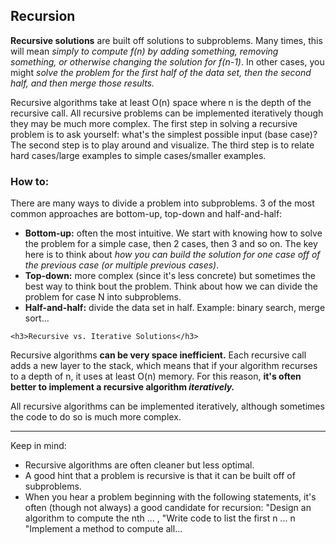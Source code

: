 <h2>Recursion</h2>
<p><b>Recursive solutions</b> are built off solutions to subproblems. Many times, this will mean <i>simply to compute f(n) by adding something, removing something, or otherwise changing the solution for f(n-1)</i>. In other cases, you might <i>solve the problem for the first half of the data set, then the second half, and then merge those results.</i></p>

<p>Recursive algorithms take at least O(n) space where n is the depth of the recursive call. All recursive problems can be implemented iteratively though they may be much more complex. The first step in solving a recursive problem is to ask yourself: what's the simplest possible input (base case)? The second step is to play around and visualize. The third step is to relate hard cases/large examples to simple cases/smaller examples.</p>

  <h3>How to:</h3>
  <p>There are many ways to divide a problem into subproblems. 3 of the most common approaches are bottom-up, top-down and half-and-half:</p>
  <ul>
    <li><b>Bottom-up:</b> often the most intuitive. We start with knowing how to solve the problem for a simple case, then 2 cases, then 3 and so on. The key here is to think about <i>how you can build the solution for one case off of the previous case (or multiple previous cases)</i>.</li>
    <li><b>Top-down:</b> more complex (since it's less concrete) but sometimes the best way to think bout the problem. Think about how we can divide the problem for case N into subproblems.</li>
    <li><b>Half-and-half:</b> divide the data set in half. Example: binary search, merge sort...</li>
  </ul>
  
    <h3>Recursive vs. Iterative Solutions</h3>
<p>Recursive algorithms <b>can be very space inefficient.</b> Each recursive call adds a new layer to the stack, which means that if your algorithm recurses to a depth of n, it uses at least O(n) memory. For this reason, <b>it's often better to implement a recursive algorithm <i>iteratively.</i></b></p>
<p>All recursive algorithms can be implemented iteratively, although sometimes the code to do so is much more complex.</p>
  
  
---

Keep in mind:
<ul>
  <li>Recursive algorithms are often cleaner but less optimal.</li>
  <li>A good hint that a problem is recursive is that it can be built off of subproblems.</li>
  <li>When you hear a problem beginning with the following statements, it's often (though not always) a good candidate for recursion: "Design an algorithm to compute the nth ... , "Write code to list the first n ... n "Implement a method to compute all... </li>
</ul>
